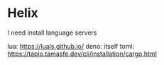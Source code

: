 # Helix

I need install language servers

lua: <https://luals.github.io/>
deno: itself
toml: <https://taplo.tamasfe.dev/cli/installation/cargo.html>
